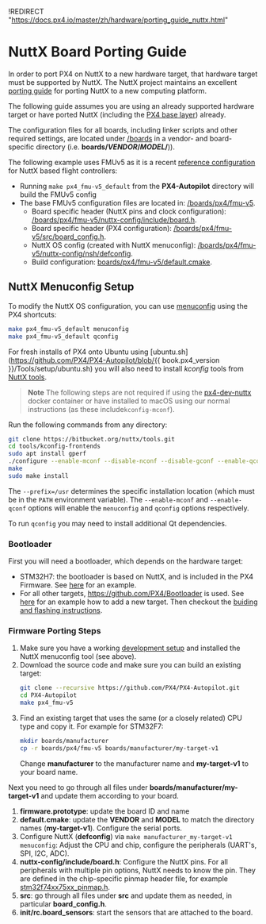 !REDIRECT "https://docs.px4.io/master/zh/hardware/porting_guide_nuttx.html"

# NuttX Board Porting Guide

In order to port PX4 on NuttX to a new hardware target, that hardware target must be supported by NuttX. The NuttX project maintains an excellent [porting guide](https://cwiki.apache.org/confluence/display/NUTTX/Porting+Guide) for porting NuttX to a new computing platform.

The following guide assumes you are using an already supported hardware target or have ported NuttX (including the [PX4 base layer](https://github.com/PX4/PX4-Autopilot/tree/master/platforms/nuttx/src/px4)) already.

The configuration files for all boards, including linker scripts and other required settings, are located under [/boards](https://github.com/PX4/PX4-Autopilot/tree/master/boards/) in a vendor- and board-specific directory (i.e. **boards/_VENDOR_/_MODEL_/**)).

The following example uses FMUv5 as it is a recent [reference configuration](../hardware/reference_design.md) for NuttX based flight controllers:
* Running `make px4_fmu-v5_default` from the **PX4-Autopilot** directory will build the FMUv5 config
* The base FMUv5 configuration files are located in: [/boards/px4/fmu-v5](https://github.com/PX4/PX4-Autopilot/tree/master/boards/px4/fmu-v5).
  * Board specific header (NuttX pins and clock configuration): [/boards/px4/fmu-v5/nuttx-config/include/board.h](https://github.com/PX4/PX4-Autopilot/blob/master/boards/px4/fmu-v5/nuttx-config/include/board.h).
  * Board specific header (PX4 configuration): [/boards/px4/fmu-v5/src/board_config.h](https://github.com/PX4/PX4-Autopilot/blob/master/boards/px4/fmu-v5/src/board_config.h).
  * NuttX OS config (created with NuttX menuconfig): [/boards/px4/fmu-v5/nuttx-config/nsh/defconfig](https://github.com/PX4/PX4-Autopilot/blob/master/boards/px4/fmu-v5/nuttx-config/nsh/defconfig).
  * Build configuration: [boards/px4/fmu-v5/default.cmake](https://github.com/PX4/PX4-Autopilot/blob/master/boards/px4/fmu-v5/default.cmake).

## NuttX Menuconfig Setup

To modify the NuttX OS configuration, you can use [menuconfig](https://bitbucket.org/nuttx/nuttx) using the PX4 shortcuts:
```sh
make px4_fmu-v5_default menuconfig
make px4_fmu-v5_default qconfig
```

For fresh installs of PX4 onto Ubuntu using [ubuntu.sh](https://github.com/PX4/PX4-Autopilot/blob/{{ book.px4_version }}/Tools/setup/ubuntu.sh) you will also need to install *kconfig* tools from [NuttX tools](https://bitbucket.org/nuttx/tools/src/master/).

> **Note** The following steps are not required if using the [px4-dev-nuttx](https://hub.docker.com/r/px4io/px4-dev-nuttx/) docker container or have installed to macOS using our normal instructions (as these include`kconfig-mconf`).

Run the following commands from any directory:
```sh
git clone https://bitbucket.org/nuttx/tools.git
cd tools/kconfig-frontends
sudo apt install gperf
./configure --enable-mconf --disable-nconf --disable-gconf --enable-qconf --prefix=/usr
make
sudo make install
```

The `--prefix=/usr` determines the specific installation location (which must be in the `PATH` environment variable). The `--enable-mconf` and `--enable-qconf` options will enable the `menuconfig` and `qconfig` options respectively.

To run `qconfig` you may need to install additional Qt dependencies.

### Bootloader

First you will need a bootloader, which depends on the hardware target:
- STM32H7: the bootloader is based on NuttX, and is included in the PX4 Firmware. See [here](https://github.com/PX4/PX4-Autopilot/tree/master/boards/holybro/durandal-v1/nuttx-config/bootloader) for an example.
- For all other targets, https://github.com/PX4/Bootloader is used. See [here](https://github.com/PX4/Bootloader/pull/155/files) for an example how to add a new target. Then checkout the [buiding and flashing instructions](../software_update/stm32_bootloader.md).

### Firmware Porting Steps

1. Make sure you have a working [development setup](../setup/dev_env.md) and installed the NuttX menuconfig tool (see above).
1. Download the source code and make sure you can build an existing target:
   ```bash
   git clone --recursive https://github.com/PX4/PX4-Autopilot.git
   cd PX4-Autopilot
   make px4_fmu-v5
   ```
1. Find an existing target that uses the same (or a closely related) CPU type and copy it. For example for STM32F7:
   ```bash
   mkdir boards/manufacturer
   cp -r boards/px4/fmu-v5 boards/manufacturer/my-target-v1
   ```
   Change **manufacturer** to the manufacturer name and **my-target-v1** to your board name.

Next you need to go through all files under **boards/manufacturer/my-target-v1** and update them according to your board.
1. **firmware.prototype**: update the board ID and name
1. **default.cmake**: update the **VENDOR** and **MODEL** to match the directory names (**my-target-v1**). Configure the serial ports.
1. Configure NuttX (**defconfig**) via `make manufacturer_my-target-v1 menuconfig`: Adjust the CPU and chip, configure the peripherals (UART's, SPI, I2C, ADC).
1. **nuttx-config/include/board.h**: Configure the NuttX pins. For all peripherals with multiple pin options, NuttX needs to know the pin. They are defined in the chip-specific pinmap header file, for example [stm32f74xx75xx_pinmap.h](https://github.com/PX4/NuttX/blob/px4_firmware_nuttx-8.2/arch/arm/src/stm32f7/hardware/stm32f74xx75xx_pinmap.h).
1. **src**: go through all files under **src** and update them as needed, in particular **board_config.h**.
1. **init/rc.board_sensors**: start the sensors that are attached to the board.


